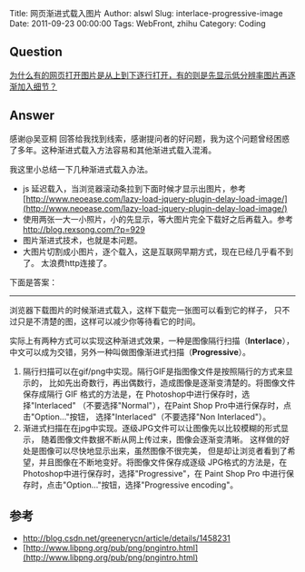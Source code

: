 Title: 网页渐进式载入图片
Author: alswl
Slug: interlace-progressive-image
Date: 2011-09-23 00:00:00
Tags: WebFront, zhihu
Category: Coding

## Question

[为什么有的网页打开图片是从上到下逐行打开，有的则是先显示低分辨率图片再逐渐加入细节？]( https://www.zhihu.com/question/19773824 )

## Answer

感谢@吴亚桐
回答给我找到线索，感谢提问者的好问题，我为这个问题曾经困惑了多年。这种渐进式载入方法容易和其他渐进式载入混淆。

我这里小总结一下几种渐进式载入办法。

*   js 延迟载入，当浏览器滚动条拉到下面时候才显示出图片，参考
    [http://www.neoease.com/lazy-load-jquery-plugin-delay-load-image/](http://www.neoease.com/lazy-load-jquery-plugin-delay-load-image/)
*   使用两张一大一小照片，小的先显示，等大图片完全下载好之后再载入。参考
    [http://blog.rexsong.com/?p=929 ](http://blog.rexsong.com/?p=929)
*   图片渐进式技术，也就是本问题。
*   大图片切割成小图片，逐个载入，这是互联网早期方式，现在已经几乎看不到了。
    太浪费http连接了。

下面是答案：

----

浏览器下载图片的时候渐进式载入，这样下载完一张图可以看到它的样子，
只不过只是不清楚的图，这样可以减少你等待看它的时间。

实际上有两种方式可以实现这种渐进式效果，一种是图像隔行扫描（**Interlace**），
中文可以成为交错，另外一种叫做图像渐进式扫描（**Progressive**）。

1.  隔行扫描可以在gif/png中实现。隔行GIF是指图像文件是按照隔行的方式来显示的，
    比如先出奇数行，再出偶数行，造成图像是逐渐变清楚的。将图像文件保存成隔行
    GIF 格式的方法是，在 Photoshop中进行保存时，选择"Interlaced"
    （不要选择"Normal"），在Paint Shop Pro中进行保存时，点击"Option…"按钮，
    选择"Interlaced"（不要选择"Non Interlaced"）。
2.  渐进式扫描在在jpg中实现。逐级JPG文件可以让图像先以比较模糊的形式显示，
    随着图像文件数据不断从网上传过来，图像会逐渐变清晰。
    这样做的好处是图像可以尽快地显示出来，虽然图像不很完美，
    但是却让浏览者看到了希望，并且图像在不断地变好。将图像文件保存成逐级
    JPG格式的方法是，在Photoshop中进行保存时，选择"Progressive"，在
    Paint Shop Pro 中进行保存时，点击"Option…"按钮，选择"Progressive encoding"。


## 参考

*   [http://blog.csdn.net/greenerycn/article/details/1458231 ](http://blog.csdn.net/greenerycn/article/details/1458231 )
*   [http://www.libpng.org/pub/png/pngintro.html](http://www.libpng.org/pub/png/pngintro.html)

